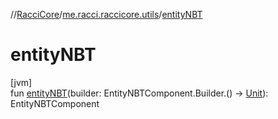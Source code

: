 //[RacciCore](../../index.md)/[me.racci.raccicore.utils](index.md)/[entityNBT](entity-n-b-t.md)

# entityNBT

[jvm]\
fun [entityNBT](entity-n-b-t.md)(builder: EntityNBTComponent.Builder.() -&gt; [Unit](https://kotlinlang.org/api/latest/jvm/stdlib/kotlin/-unit/index.html)): EntityNBTComponent
